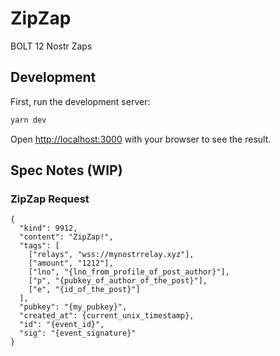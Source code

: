 # ZipZap

BOLT 12 Nostr Zaps

## Development

First, run the development server:

```bash
yarn dev
```

Open [http://localhost:3000](http://localhost:3000) with your browser to see the result.

## Spec Notes (WIP)

### ZipZap Request

```
{
  "kind": 9912,
  "content": "ZipZap!",
  "tags": [
    ["relays", "wss://mynostrrelay.xyz"],
    ["amount", "1212"],
    ["lno", "{lno_from_profile_of_post_author}"],
    ["p", "{pubkey_of_author_of_the_post}"],
    ["e", "{id_of_the_post}"]
  ],
  "pubkey": "{my_pubkey}",
  "created_at": {current_unix_timestamp},
  "id": "{event_id}",
  "sig": "{event_signature}"
}
```